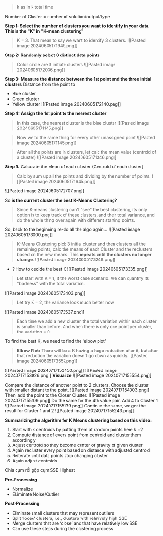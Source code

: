 > k as in k total time 

Number of Cluster = number of solution/output/type

**Step 1: Select the number of clusters you want to identify in your data. This is the "K" in "K-mean clustering"**
> K = 3. That mean to say we want to identify 3 clusters.
![[Pasted image 20240605171949.png]]


**Step 2: Randomly select 3 distinct data points**
> Color circle are 3 initiate clusters
![[Pasted image 20240605172036.png]]

**Step 3: Measure the distance between the 1st point and the three initial clusters**
Distance from the point to
 + Blue cluster
 + Green cluster
 + Yellow cluster
![[Pasted image 20240605172140.png]]


**Step 4: Assign the 1st point to the nearest cluster**
> In this case, the nearest cluster is the blue cluster
![[Pasted image 20240605171145.png]]

> Now we to the same thing for every other unassigned point
![[Pasted image 20240605171145.png]]

>After all the points are in clusters, let calc the mean value (centroid of a cluster)
![[Pasted image 20240605171346.png]]

**Step 5:** Calculate the Mean of each cluster (Centroid of each cluster)
> Calc by sum up all the points and dividing by the number of points.
![[Pasted image 20240605171645.png]]

![[Pasted image 20240605172707.png]]

So **is the current cluster the best K-Means Clustering?** 
> Since K-means clustering can't "see" the best clustering, its only option is to keep track of these clusters, and their total variance, and do the whole thing over again with different starting points.

So, back to the beginning re-do all the algo again...
![[Pasted image 20240605173000.png]]
> K-Means Clustering pick 3 initial cluster and then clusters all the remaining points, calc the means of each Cluster and the reclusters based on the new means. This **repeats until the clusters no longer change.**
![[Pasted image 20240605173248.png]]

+ ? How to decide the best K
![[Pasted image 20240605173335.png]]
> Let start with K = 1, it the worst  case scenario. We can quantify its "badness" with the total variation.

![[Pasted image 20240605173403.png]]
> Let try K = 2, the variance look much better now

![[Pasted image 20240605173537.png]]
> Each time we add a new cluster, the total variation within each cluster is smaller than before. And when there is only one point per cluster, the variation = 0

To find the best K, we need to find the 'elbow plot'
> **Elbow Plot:** There will be a K having a huge reduction after it, but after that reduction the variation doesn't go down as quickly. 
![[Pasted image 20240605173557.png]]


![[Pasted image 20240717153450.png]]
![[Pasted image 20240717153926.png]]
**Visualize**
![[Pasted image 20240717155554.png]]

Compare the distance of another point to 2 clusters. Choose the cluster with smaller distant to the point.
![[Pasted image 20240717154003.png]]
Then, add the point to the Closer Cluster. 
![[Pasted image 20240717155109.png]]
Do the same for the 4th value pair. Add 4 to Cluster 1
![[Pasted image 20240717155139.png]]
Continue the same, we got the result for Cluster 1 and 2
![[Pasted image 20240717155243.png]]

**Summarizing the algorithm for K Means clustering based on this video:**
1.	Start with k centroids by putting them at random points here k =2
2.	Compute distance of every point from centroid and cluster them accordingly
3.	Adjust centroid so they become center of gravity of given cluster 
4.	Again recluster every point based on distance with adjusted centroid
5.	Reiterate until data points stop changing cluster
6.	Again adjust centroids


Chia cụm rồi gộp cụm 
SSE Highest

**Pre-Processing**
+ Normalize
+ ELiminate Noise/Outlier

**Post-Processing**
+ Eliminate small clusters that may represent outliers
+ Split ‘loose’ clusters, i.e., clusters with relatively high SSE
+ Merge clusters that are ‘close’ and that have relatively low SSE
+ Can use these steps during the clustering process


